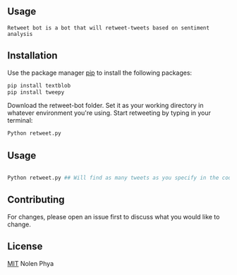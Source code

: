 ##  Usage

```
Retweet bot is a bot that will retweet-tweets based on sentiment analysis
```

## Installation

Use the package manager [pip](https://pip.pypa.io/en/stable/) to install the following packages:

```bash
pip install textblob
pip install tweepy
```
Download the retweet-bot folder. Set it as your working directory in whatever environment you're using. Start retweeting by typing in your terminal:

```bash
Python retweet.py
```
## Usage

```python

Python retweet.py ## Will find as many tweets as you specify in the code and then retweet based on given sentiment parameters.

```

## Contributing
For changes, please open an issue first to discuss what you would like to change.

## License
[MIT](https://choosealicense.com/licenses/mit/) Nolen Phya
